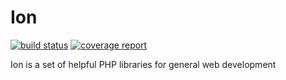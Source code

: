 # Ion

[![build status](https://git.timshomepage.net/timw4mail/ion/badges/master/build.svg)](https://git.timshomepage.net/timw4mail/ion/commits/master)
[![coverage report](https://git.timshomepage.net/timw4mail/ion/badges/master/coverage.svg)](https://git.timshomepage.net/timw4mail/ion/commits/master)


Ion is a set of helpful PHP libraries for general web development